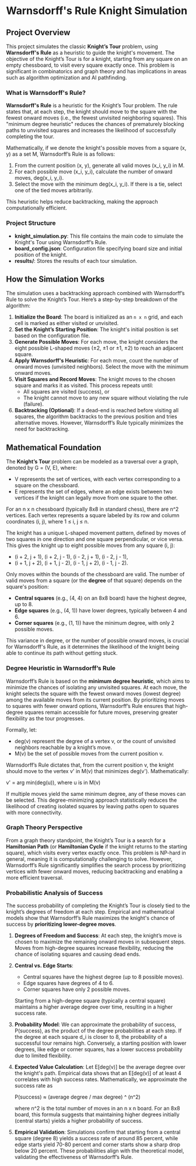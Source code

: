 # Warnsdorff's Rule Knight Simulation

## Project Overview

This project simulates the classic **Knight’s Tour** problem, using **Warnsdorff's Rule** as a heuristic to guide the knight's movement. The objective of the Knight’s Tour is for a knight, starting from any square on an empty chessboard, to visit every square exactly once. This problem is significant in combinatorics and graph theory and has implications in areas such as algorithm optimization and AI pathfinding.

### What is Warnsdorff's Rule?

**Warnsdorff's Rule** is a heuristic for the Knight’s Tour problem. The rule states that, at each step, the knight should move to the square with the fewest onward moves (i.e., the fewest unvisited neighboring squares). This "minimum degree heuristic" reduces the chances of prematurely blocking paths to unvisited squares and increases the likelihood of successfully completing the tour.

Mathematically, if we denote the knight's possible moves from a square (x, y) as a set M, Warnsdorff’s Rule is as follows:
1. From the current position (x, y), generate all valid moves (x_i, y_i) in M.
2. For each possible move (x_i, y_i), calculate the number of onward moves, deg(x_i, y_i).
3. Select the move with the minimum deg(x_i, y_i). If there is a tie, select one of the tied moves arbitrarily.

This heuristic helps reduce backtracking, making the approach computationally efficient.

### Project Structure

- **knight_simulation.py**: This file contains the main code to simulate the Knight's Tour using Warnsdorff’s Rule.
- **board_config.json**: Configuration file specifying board size and initial position of the knight.
- **results/**: Stores the results of each tour simulation.

## How the Simulation Works

The simulation uses a backtracking approach combined with Warnsdorff’s Rule to solve the Knight’s Tour. Here’s a step-by-step breakdown of the algorithm:

1. **Initialize the Board**: The board is initialized as an `n x n` grid, and each cell is marked as either visited or unvisited.
2. **Set the Knight’s Starting Position**: The knight's initial position is set based on the configuration file.
3. **Generate Possible Moves**: For each move, the knight considers the eight possible L-shaped moves (±2, ±1 or ±1, ±2) to reach an adjacent square.
4. **Apply Warnsdorff's Heuristic**: For each move, count the number of onward moves (unvisited neighbors). Select the move with the minimum onward moves.
5. **Visit Squares and Record Moves**: The knight moves to the chosen square and marks it as visited. This process repeats until:
   - All squares are visited (success), or
   - The knight cannot move to any new square without violating the rule (failure).
6. **Backtracking (Optional)**: If a dead-end is reached before visiting all squares, the algorithm backtracks to the previous position and tries alternative moves. However, Warnsdorff’s Rule typically minimizes the need for backtracking.

## Mathematical Foundation

The **Knight’s Tour** problem can be modeled as a traversal over a graph, denoted by G = (V, E), where:
- V represents the set of vertices, with each vertex corresponding to a square on the chessboard.
- E represents the set of edges, where an edge exists between two vertices if the knight can legally move from one square to the other.

For an n x n chessboard (typically 8x8 in standard chess), there are n^2 vertices. Each vertex represents a square labeled by its row and column coordinates (i, j), where 1 ≤ i, j ≤ n.

The knight has a unique L-shaped movement pattern, defined by moves of two squares in one direction and one square perpendicular, or vice versa. This gives the knight up to eight possible moves from any square (i, j):
- (i + 2, j + 1), (i + 2, j - 1), (i - 2, j + 1), (i - 2, j - 1),
- (i + 1, j + 2), (i + 1, j - 2), (i - 1, j + 2), (i - 1, j - 2).

Only moves within the bounds of the chessboard are valid. The number of valid moves from a square (or the **degree** of that square) depends on the square's position:
- **Central squares** (e.g., (4, 4) on an 8x8 board) have the highest degree, up to 8.
- **Edge squares** (e.g., (4, 1)) have lower degrees, typically between 4 and 6.
- **Corner squares** (e.g., (1, 1)) have the minimum degree, with only 2 possible moves.

This variance in degree, or the number of possible onward moves, is crucial for Warnsdorff's Rule, as it determines the likelihood of the knight being able to continue its path without getting stuck.

### Degree Heuristic in Warnsdorff’s Rule

Warnsdorff’s Rule is based on the **minimum degree heuristic**, which aims to minimize the chances of isolating any unvisited squares. At each move, the knight selects the square with the fewest onward moves (lowest degree) among the available moves from its current position. By prioritizing moves to squares with fewer onward options, Warnsdorff’s Rule ensures that high-degree squares remain accessible for future moves, preserving greater flexibility as the tour progresses.

Formally, let:
- deg(v) represent the degree of a vertex v, or the count of unvisited neighbors reachable by a knight’s move.
- M(v) be the set of possible moves from the current position v.

Warnsdorff’s Rule dictates that, from the current position v, the knight should move to the vertex v' in M(v) that minimizes deg(v'). Mathematically:

v' = arg min(deg(u)), where u is in M(v)

If multiple moves yield the same minimum degree, any of these moves can be selected. This degree-minimizing approach statistically reduces the likelihood of creating isolated squares by leaving paths open to squares with more connectivity.

### Graph Theory Perspective

From a graph theory standpoint, the Knight’s Tour is a search for a **Hamiltonian Path** (or **Hamiltonian Cycle** if the knight returns to the starting square), which visits every vertex exactly once. This problem is NP-hard in general, meaning it is computationally challenging to solve. However, Warnsdorff’s Rule significantly simplifies the search process by prioritizing vertices with fewer onward moves, reducing backtracking and enabling a more efficient traversal.

### Probabilistic Analysis of Success

The success probability of completing the Knight’s Tour is closely tied to the knight’s degrees of freedom at each step. Empirical and mathematical models show that Warnsdorff’s Rule maximizes the knight's chance of success by **prioritizing lower-degree moves**.

1. **Degrees of Freedom and Success**: At each step, the knight’s move is chosen to maximize the remaining onward moves in subsequent steps. Moves from high-degree squares increase flexibility, reducing the chance of isolating squares and causing dead ends.

2. **Central vs. Edge Starts**:
   - Central squares have the highest degree (up to 8 possible moves).
   - Edge squares have degrees of 4 to 6.
   - Corner squares have only 2 possible moves.
   
   Starting from a high-degree square (typically a central square) maintains a higher average degree over time, resulting in a higher success rate.

3. **Probability Model**: We can approximate the probability of success, P(success), as the product of the degree probabilities at each step. If the degree at each square d_i is closer to 8, the probability of a successful tour remains high. Conversely, a starting position with lower degrees, like edge or corner squares, has a lower success probability due to limited flexibility.

4. **Expected Value Calculation**:
   Let E[deg(v)] be the average degree over the knight's path. Empirical data shows that an E[deg(v)] of at least 4 correlates with high success rates. Mathematically, we approximate the success rate as

   P(success) ≈ (average degree / max degree) ^ (n^2)

   where n^2 is the total number of moves in an n x n board. For an 8x8 board, this formula suggests that maintaining higher degrees initially (central starts) yields a higher probability of success.

5. **Empirical Validation**: Simulations confirm that starting from a central square (degree 8) yields a success rate of around 85 percent, while edge starts yield 70-80 percent and corner starts show a sharp drop below 20 percent. These probabilities align with the theoretical model, validating the effectiveness of Warnsdorff’s Rule.